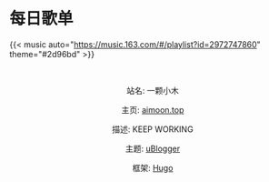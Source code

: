 # 每日歌单


<!-- {{< music auto="https://music.163.com/#/playlist?id=2829816518" >}} -->
<!-- {{< music auto="https://music.163.com/#/playlist?id=2829816518" theme="#2d96bd" >}} -->
{{< music auto="https://music.163.com/#/playlist?id=2972747860" theme="#2d96bd" >}}

</br>

<div>
<center>


站名: 一颗小木

主页: [aimoon.top](aimoon.top)

描述: KEEP WORKING

主题: [uBlogger](https://github.com/uPagge/uBlogger)

框架: [Hugo](https://github.com/gohugoio/hugo)



</center>

</div>
